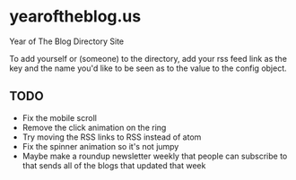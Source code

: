 # yearoftheblog.us
Year of The Blog Directory Site

To add yourself or (someone) to the directory, add your rss feed link as the key and the name you'd like to be seen as to the value to the config object.

## TODO
- Fix the mobile scroll
- Remove the click animation on the ring
- Try moving the RSS links to RSS instead of atom
- Fix the spinner animation so it's not jumpy
- Maybe make a roundup newsletter weekly that people can subscribe to that sends all of the blogs that updated that week